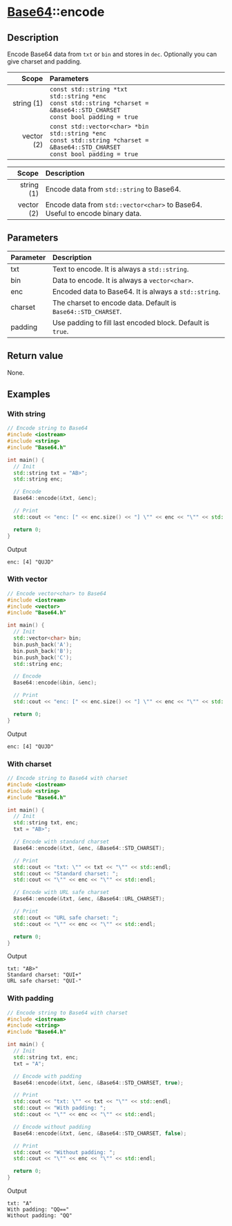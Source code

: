 # [Base64](Base64.md)::encode

## Description

Encode Base64 data from `txt` or `bin` and stores in `dec`. Optionally you can give charset and padding.

|Scope       |Parameters                                      |
|-----------:|:-----------------------------------------------|
|string (1)  |`const std::string *txt`<br>`std::string *enc`<br>`const std::string *charset = &Base64::STD_CHARSET`<br>`const bool padding = true`      |
|vector (2)  |`const std::vector<char> *bin`<br>`std::string *enc`<br>`const std::string *charset = &Base64::STD_CHARSET`<br>`const bool padding = true`|

|Scope       |Description                                                                   |
|-----------:|:-----------------------------------------------------------------------------|
|string (1)  |Encode data from `std::string` to Base64.                                     |
|vector (2)  |Encode data from `std::vector<char>` to Base64. Useful to encode binary data. |

## Parameters

|Parameter | Description                                                  |
|:---------|:-------------------------------------------------------------|
|txt       |Text to encode. It is always a `std::string`.                 |
|bin       |Data to encode. It is always a `vector<char>`.                |
|enc       |Encoded data to Base64. It is always a `std::string`.         |
|charset   |The charset to encode data. Default is `Base64::STD_CHARSET`. |
|padding   |Use padding to fill last encoded block. Default is `true`.    |

## Return value

None.

## Examples

### With string

```C++
// Encode string to Base64
#include <iostream>
#include <string>
#include "Base64.h"

int main() {
  // Init
  std::string txt = "AB>";
  std::string enc;

  // Encode
  Base64::encode(&txt, &enc);

  // Print
  std::cout << "enc: [" << enc.size() << "] \"" << enc << "\"" << std::endl;

  return 0;
}
```

Output

```
enc: [4] "QUJD"
```

### With vector

```C++
// Encode vector<char> to Base64
#include <iostream>
#include <vector>
#include "Base64.h"

int main() {
  // Init
  std::vector<char> bin;
  bin.push_back('A');
  bin.push_back('B');
  bin.push_back('C');
  std::string enc;

  // Encode
  Base64::encode(&bin, &enc);

  // Print
  std::cout << "enc: [" << enc.size() << "] \"" << enc << "\"" << std::endl;

  return 0;
}
```

Output

```
enc: [4] "QUJD"
```

### With charset

```C++
// Encode string to Base64 with charset
#include <iostream>
#include <string>
#include "Base64.h"

int main() {
  // Init
  std::string txt, enc;
  txt = "AB>";

  // Encode with standard charset
  Base64::encode(&txt, &enc, &Base64::STD_CHARSET);

  // Print
  std::cout << "txt: \"" << txt << "\"" << std::endl;
  std::cout << "Standard charset: ";
  std::cout << "\"" << enc << "\"" << std::endl;

  // Encode with URL safe charset
  Base64::encode(&txt, &enc, &Base64::URL_CHARSET);

  // Print
  std::cout << "URL safe charset: ";
  std::cout << "\"" << enc << "\"" << std::endl;

  return 0;
}
```

Output

```
txt: "AB>"
Standard charset: "QUI+"
URL safe charset: "QUI-"
```

### With padding

```C++
// Encode string to Base64 with charset
#include <iostream>
#include <string>
#include "Base64.h"

int main() {
  // Init
  std::string txt, enc;
  txt = "A";

  // Encode with padding
  Base64::encode(&txt, &enc, &Base64::STD_CHARSET, true);

  // Print
  std::cout << "txt: \"" << txt << "\"" << std::endl;
  std::cout << "With padding: ";
  std::cout << "\"" << enc << "\"" << std::endl;

  // Encode without padding
  Base64::encode(&txt, &enc, &Base64::STD_CHARSET, false);

  // Print
  std::cout << "Without padding: ";
  std::cout << "\"" << enc << "\"" << std::endl;

  return 0;
}
```

Output

```
txt: "A"
With padding: "QQ=="
Without padding: "QQ"
```
